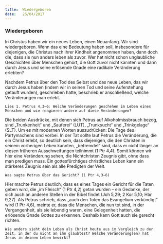 ```yaml
---
title:  Wiedergeboren
date:   25/04/2017
---
```


### Wiedergeboren 

In Christus haben wir ein neues Leben, einen Neuanfang. Wir sind wiedergeboren. Wenn das eine Bedeutung haben soll, insbesondere für diejenigen, die Christus nach ihrer Kindheit angenommen haben, dann doch die, dass sie nun anders leben als zuvor. Wer hat nicht schon unglaubliche Geschichten über Menschen gehört, die Gott zuvor nicht kannten und dann durch Jesus und seine erlösende Gnade eine radikale Veränderung erlebten? 

Nachdem Petrus über den Tod des Selbst und das neue Leben, das wir durch Jesus haben (indem wir in seinen Tod und seine Auferstehung getauft wurden), geschrieben hatte, beschrieb er anschließend, welche Veränderungen man erlebt. 

`Lies 1. Petrus 4,3–6: Welche Veränderungen geschehen im Leben eines Menschen und wie reagieren andere auf diese Veränderungen?` 

Die beiden Ausdrücke, mit denen sich Petrus auf Alkoholmissbrauch bezog, sind „Trunkenheit“ und „Sauferei“ (LUT), „Trunksucht“ und „Trinkgelage“ (SLT). Um es mit modernen Worten auszudrücken: Die Tage des Partymachens sind vorbei. In der Tat sollte laut Petrus die Veränderung, die ein Christ erlebt, so deutlich sein, dass diejenigen, die den Christen in seinem vorherigen Leben kannten, „befremdet“ sind, dass er nicht länger an diesen früheren Ausschweifungen teilnimmt (1 Ptr 4,4). Somit können wir hier eine Veränderung sehen, die Nichtchristen Zeugnis gibt, ohne dass man predigen muss. Ein gottesfürchtiges christliches Leben kann ein stärkeres Zeugnis sein als alle Predigten der Welt. 

`Was sagte Petrus über das Gericht? (1 Ptr 4,3–6)` 

Hier machte Petrus deutlich, dass es eines Tages ein Gericht für die Taten geben wird, die „im Fleisch“ (1 Ptr 4,2) getan wurden – ein Gedanke, der sich auch an anderen Stellen in der Bibel findet (Joh 5,29; 2 Kor 5,10; Hbr 9,27). Als Petrus schrieb, dass „auch den Toten das Evangelium verkündigt“ wird (1 Ptr 4,6), meinte er, dass die Menschen, die nun tot sind, in der Vergangenheit, als sie lebendig waren, eine Gelegenheit hatten, die erlösende Gnade Gottes zu erkennen. Deshalb kann Gott auch sie gerecht richten. 

`Wie anders sieht dein Leben als Christ heute aus im Vergleich zu der Zeit, in der du nicht an ihn glaubtest? Welche Veränderung(en) hat Jesus in deinem Leben bewirkt?` 
